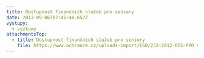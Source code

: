 ```yaml
---
title: Dostupnost finančních služeb pro seniory
date: 2013-09-06T07:45:40.657Z
vystupy:
  - vyzkumy
attachmentsTop:
  - title: Dostupnost finančních služeb pro seniory
    file: https://www.ochrance.cz/uploads-import/ESO/232-2012-DIS-PPO_Vyzkumna_zprava.pdf
---
```

